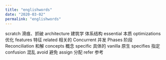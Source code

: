 ```yaml
---
title: "englishwords"
date: "2020-03-02"
permalink: "englishwords"
---
```


scratch 滑痕、抓破
architecture 建筑学 体系结构
essential 本质
optimizations 优化
features 特征
related 相关的
Concurrent 并发
Phases 阶段
Reconciliation 和解
concepts 概念
specific 具体的
vanilla 原生
specifies 指定
confusion 混乱
avoid 避免
assign 分配
refer 参考